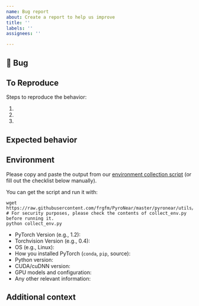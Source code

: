 ```yaml
---
name: Bug report
about: Create a report to help us improve
title: ''
labels: ''
assignees: ''

---
```


## 🐛 Bug

<!-- A clear and concise description of what the bug is. -->

## To Reproduce

Steps to reproduce the behavior:

1.
2.
3.

<!-- If you have a code sample, error messages, stack traces, please provide it here as well -->

## Expected behavior

<!-- A clear and concise description of what you expected to happen. -->

## Environment

Please copy and paste the output from our
[environment collection script](https://raw.githubusercontent.com/frgfm/PyroNear/master/pyronear/utils/collect_env.py)
(or fill out the checklist below manually).

You can get the script and run it with:
```
wget https://raw.githubusercontent.com/frgfm/PyroNear/master/pyronear/utils/collect_env.py
# For security purposes, please check the contents of collect_env.py before running it.
python collect_env.py
```

 - PyTorch Version (e.g., 1.2):
 - Torchvision Version (e.g., 0.4):
 - OS (e.g., Linux):
 - How you installed PyTorch (`conda`, `pip`, source):
 - Python version:
 - CUDA/cuDNN version:
 - GPU models and configuration:
 - Any other relevant information:


## Additional context

<!-- Add any other context about the problem here. -->
